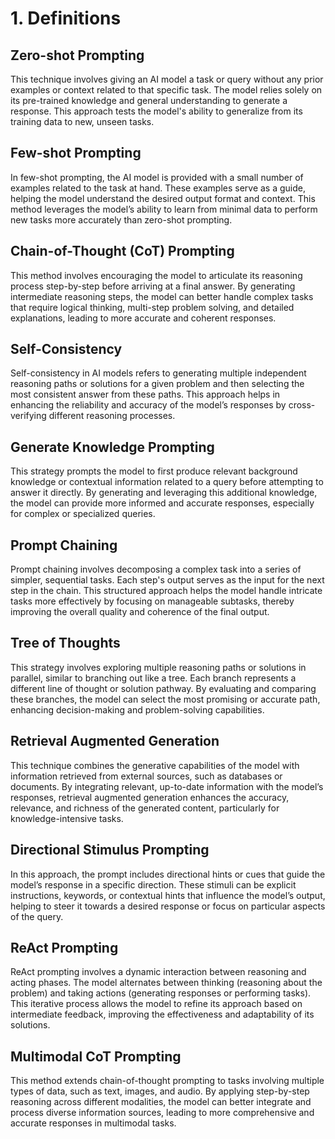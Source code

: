 # 1. Definitions
## Zero-shot Prompting
This technique involves giving an AI model a task or query without any prior examples or context related to that specific task. The model relies solely on its pre-trained knowledge and general understanding to generate a response. This approach tests the model's ability to generalize from its training data to new, unseen tasks.

## Few-shot Prompting
In few-shot prompting, the AI model is provided with a small number of examples related to the task at hand. These examples serve as a guide, helping the model understand the desired output format and context. This method leverages the model’s ability to learn from minimal data to perform new tasks more accurately than zero-shot prompting.

## Chain-of-Thought (CoT) Prompting
This method involves encouraging the model to articulate its reasoning process step-by-step before arriving at a final answer. By generating intermediate reasoning steps, the model can better handle complex tasks that require logical thinking, multi-step problem solving, and detailed explanations, leading to more accurate and coherent responses.

## Self-Consistency
Self-consistency in AI models refers to generating multiple independent reasoning paths or solutions for a given problem and then selecting the most consistent answer from these paths. This approach helps in enhancing the reliability and accuracy of the model’s responses by cross-verifying different reasoning processes.

## Generate Knowledge Prompting
This strategy prompts the model to first produce relevant background knowledge or contextual information related to a query before attempting to answer it directly. By generating and leveraging this additional knowledge, the model can provide more informed and accurate responses, especially for complex or specialized queries.

## Prompt Chaining
Prompt chaining involves decomposing a complex task into a series of simpler, sequential tasks. Each step's output serves as the input for the next step in the chain. This structured approach helps the model handle intricate tasks more effectively by focusing on manageable subtasks, thereby improving the overall quality and coherence of the final output.

## Tree of Thoughts
This strategy involves exploring multiple reasoning paths or solutions in parallel, similar to branching out like a tree. Each branch represents a different line of thought or solution pathway. By evaluating and comparing these branches, the model can select the most promising or accurate path, enhancing decision-making and problem-solving capabilities.

## Retrieval Augmented Generation
This technique combines the generative capabilities of the model with information retrieved from external sources, such as databases or documents. By integrating relevant, up-to-date information with the model’s responses, retrieval augmented generation enhances the accuracy, relevance, and richness of the generated content, particularly for knowledge-intensive tasks.

## Directional Stimulus Prompting
In this approach, the prompt includes directional hints or cues that guide the model’s response in a specific direction. These stimuli can be explicit instructions, keywords, or contextual hints that influence the model’s output, helping to steer it towards a desired response or focus on particular aspects of the query.

## ReAct Prompting
ReAct prompting involves a dynamic interaction between reasoning and acting phases. The model alternates between thinking (reasoning about the problem) and taking actions (generating responses or performing tasks). This iterative process allows the model to refine its approach based on intermediate feedback, improving the effectiveness and adaptability of its solutions.

## Multimodal CoT Prompting
This method extends chain-of-thought prompting to tasks involving multiple types of data, such as text, images, and audio. By applying step-by-step reasoning across different modalities, the model can better integrate and process diverse information sources, leading to more comprehensive and accurate responses in multimodal tasks.